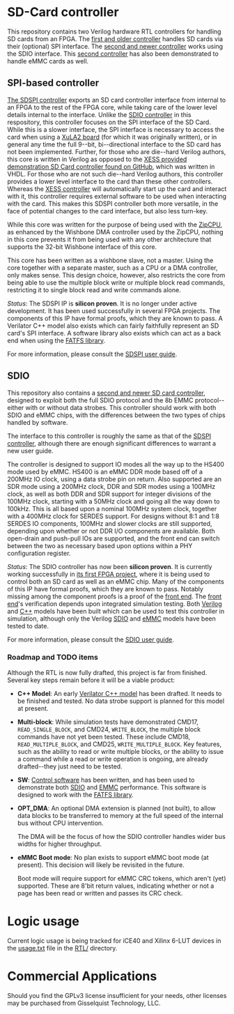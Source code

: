 # SD-Card controller

This repository contains two Verilog hardware RTL controllers for handling
SD cards from an FPGA.  The [first and older controller](rtl/sdspi.v) handles
SD cards via their (optional) SPI interface.  The [second and newer
controller](rtl/sdio.v) works using the SDIO interface.  This [second
controller](rtl/sdio.v) has also been demonstrated to handle eMMC cards as well.

## SPI-based controller

[The SDSPI controller](rtl/sdspi.v) exports an SD card controller interface
from internal to an FPGA to the rest of the FPGA core, while taking care of the
lower level details internal to the interface.  Unlike the [SDIO
controller](rtl/sdio.v) in this respository, this controller focuses on the SPI
interface of the SD Card.  While this is a slower interface, the SPI interface
is necessary to access the card when using a [XuLA2
board](http://www.xess.com/shop/product/xula2-lx25/) (for which it was
originally written), or in general any time the full 9--bit, bi--directional
interface to the SD card has not been implemented.  Further, for those who are
die--hard Verilog authors, this core is written in Verilog as opposed to the
[XESS provided demonstration SD Card controller found on
GitHub](https://github.com/xesscorp/VHDL\_Lib/SDCard.vhd), which was written
in VHDL.  For those who are not such die--hard Verilog authors, this controller
provides a lower level interface to the card than these other controllers. 
Whereas the [XESS controller](https://github.com/xesscorp/VHDL\_Lib/SDCard.vhd)
will automatically start up the card and interact with it, this controller
requires external software to be used when interacting with the card.  This
makes this SDSPI controller both more versatile, in the face of potential
changes to the card interface, but also less turn-key.

While this core was written for the purpose of being used with the
[ZipCPU](https://github.com/ZipCPU/zipcpu), as enhanced by the Wishbone DMA
controller used by the ZipCPU, nothing in this core prevents it from being
used with any other architecture that supports the 32-bit Wishbone interface
of this core.

This core has been written as a wishbone slave, not a master.  Using the core
together with a separate master, such as a CPU or a DMA controller, only makes
sense.  This design choice, however, also restricts the core from being able to
use the multiple block write or multiple block read commands, restricting it to 
single block read and write commands alone.

*Status*: The SDSPI IP is **silicon proven**.  It is no longer under active
  development.  It has been used successfully in several FPGA projects.  The
  components of this IP have formal proofs, which they are known to pass.  A
  Verilator C++ model also exists which can fairly faithfully represent an SD
  card's SPI interface.  A software library also exists which can act as a
  back end when using the [FATFS library](http://elm-chan.org/fsw/ff/00index_e.html).

For more information, please consult the [SDSPI user guide](doc/sdspi.pdf).

## SDIO

This repository also contains a [second and newer SD card
controller](rtl/sdio.v), designed to exploit both the full SDIO protocol and
the 8b EMMC protocol--either with or without data strobes.  This controller
should work with both SDIO and eMMC chips, with the differences between the two
types of chips handled by software.

The interface to this controller is roughly the same as that of the [SDSPI
controller](rtl/sdspi.v), although there are enough significant differences
to warrant a new user guide.

The controller is designed to support IO modes all the way up to the HS400
mode used by eMMC.  HS400 is an eMMC DDR mode based off of a 200MHz IO clock,
using a data strobe pin on return.  Also supported are an SDR mode using a
200MHz clock, DDR and SDR modes using a 100MHz clock, as well as both DDR and
SDR support for integer divisions of the 100MHz clock, starting with a 50MHz
clock and going all the way down to 100kHz.  This is all based upon a nominal
100MHz system clock, together with a 400MHz clock for SERDES support.  For
designs without 8:1 and 1:8 SERDES IO components, 100MHz and slower clocks are
still supported, depending upon whether or not DDR I/O components are available.
Both open-drain and push-pull IOs are supported, and the front end can switch
between the two as necessary based upon options within a PHY configuration
register.

*Status*: The SDIO controller has now been **silicon proven**.  It is currently
  working successfully in [its first FPGA
  project](https://github.com/ZipCPU/eth10g), where it is being used to control
  both an SD card as well as an eMMC chip.  Many of the components of this IP
  have formal proofs, which they are known to pass.  Notably missing among the
  component proofs is a proof of the [front end](rtl/sdfrontend.v).  The
  [front end](rtl/sdfrontend.v)'s verification depends upon integrated
  simulation testing.  Both [Verilog](bench/verilog/mdl_sdio.v) and
  [C++](bench/cpp/sdiosim.cpp) models have been built which can be used to
  test this controller in simulation, although only the Verilog
  [SDIO](bench/verilog/mdl_sdio.v) and [eMMC](bench/verilog/mdl_emmc.v) models
  have been tested to date.

For more information, please consult the [SDIO user guide](doc/sdio.pdf).

### Roadmap and TODO items

Although the RTL is now fully drafted, this project is far from finished.
Several key steps remain before it will be a viable product:

- **C++ Model**: An early [Verilator C++ model](bench/cpp/sdiosim.cpp) has
  been drafted.  It needs to be finished and tested.  No data strobe support
  is planned for this model at present.

- **Multi-block**: While simulation tests have demonstrated CMD17,
  `READ_SINGLE_BLOCK`, and CMD24, `WRITE_BLOCK`, the multiple block commands
  have not yet been tested.  These include CMD18, `READ_MULTIPLE_BLOCK`, and
  CMD25, `WRITE_MULTIPLE_BLOCK`.  Key features, such as the ability to read
  or write multiple blocks, or the ability to issue a command while a read or
  write operation is ongoing, are already drafted--they just need to be tested.

- **SW**: [Control software](sw/) has been written, and has been
  used to demonstrate both [SDIO](sw/sdiodrv.c) and [EMMC](sw/emmcdrvr.c)
  performance.  This software is designed to work with the [FATFS
  library](http://elm-chan.org/fsw/ff/00index_e.html).

- **OPT_DMA**: An optional DMA extension is planned (not built), to allow data
  blocks to be transferred to memory at the full speed of the internal bus
  without CPU intervention.

  The DMA will be the focus of how the SDIO controller handles wider bus
  widths for higher throughput.

- **eMMC Boot mode**: No plan exists to support eMMC boot mode (at present).
  This decision will likely be revisited in the future.

  Boot mode will require support for eMMC CRC tokens, which aren't (yet)
  supported.  These are 8'bit return values, indicating whether or not a
  page has been read or written and passes its CRC check.

# Logic usage

Current logic usage is being tracked for iCE40 and Xilinx 6-LUT devices
in the [usage.txt](rtl/usage.txt) file in the [RTL/](rtl/) directory.

# Commercial Applications

Should you find the GPLv3 license insufficient for your needs, other licenses
may be purchased from Gisselquist Technology, LLC.
